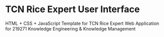 # TCN Rice Expert User Interface

HTML + CSS + JavaScript Template for TCN Rice Expert Web Application for 219271 Knowledge Engineering & Knowledge Management
